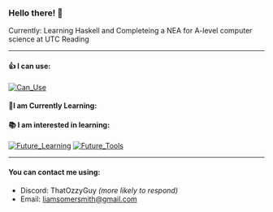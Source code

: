 ### Hello there! 👋

Currently: Learning Haskell and Completeing a NEA for A-level computer science at UTC Reading

---

#### 👍 I can use: 
[![Can_Use](https://skillicons.dev/icons?i=py,vscode,neovim)](https://skillicons.dev)

#### 📑I am Currently Learning:

#### 📚 I am interested in learning: 
[![Future_Learning](https://skillicons.dev/icons?i=c,cpp,cs,java,rust,bash)](https://skillicons.dev)
[![Future_Tools](https://skillicons.dev/icons?i=git,visualstudio,dotnet,mysql,mongodb,docker,ps,blender,godot,unity,unreal,raspberrypi,arduino)](https://skillicons.dev)

---

#### You can contact me using:
- Discord: ThatOzzyGuy *(more likely to respond)*
- Email: liamsomersmith@gmail.com

